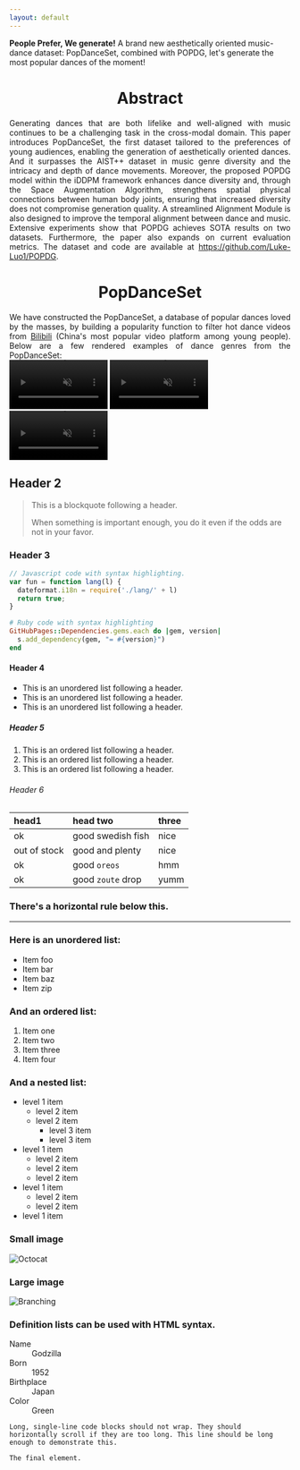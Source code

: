 ```yaml
---
layout: default
---
```


<style>
  .center {
    text-align: center;
  }
  .justify {
    text-align: justify;
  }
</style>

**People Prefer, We generate!** A brand new aesthetically oriented music-dance dataset: PopDanceSet, combined with POPDG, let's generate the most popular dances of the moment!

<div class="center">
  <h1>Abstract</h1>
</div>

<div class="justify">
  Generating dances that are both lifelike and well-aligned with music continues to be a challenging task in the cross-modal domain. This paper introduces PopDanceSet, the first dataset tailored to the preferences of young audiences, enabling the generation of aesthetically oriented dances. And it surpasses the AIST++ dataset in music genre diversity and the intricacy and depth of dance movements. Moreover, the proposed POPDG model within the iDDPM framework enhances dance diversity and, through the Space Augmentation Algorithm, strengthens spatial physical connections between human body joints, ensuring that increased diversity does not compromise generation quality. A streamlined Alignment Module is also designed to improve the temporal alignment between dance and music. Extensive experiments show that POPDG achieves SOTA results on two datasets. Furthermore, the paper also expands on current evaluation metrics. The dataset and code are available at <a href="https://github.com/Luke-Luo1/POPDG">https://github.com/Luke-Luo1/POPDG</a>.
</div>


<div class="center">
  <h1>PopDanceSet</h1>
</div>

<div class="justify">
  We have constructed the PopDanceSet, a database of popular dances loved by the masses, by building a popularity function to filter hot dance videos from <a href="https://www.bilibili.com/v/dance/">Bilibili</a> (China's most popular video platform among young people). Below are a few rendered examples of dance genres from the PopDanceSet:
</div>

<video autoplay controls muted loop width="35%">
  <source src="https://github.com/Luke-Luo1/website/releases/download/dataset/1.mp4" type="video/mp4">
</video>
<video autoplay controls muted loop width="35%">
  <source src="https://github.com/Luke-Luo1/website/releases/download/dataset/3.mp4" type="video/mp4">
</video>
<video autoplay controls muted loop width="35%">
  <source src="https://github.com/Luke-Luo1/website/releases/download/dataset/4.mp4" type="video/mp4">
</video>

## Header 2

> This is a blockquote following a header.
>
> When something is important enough, you do it even if the odds are not in your favor.

### Header 3

```js
// Javascript code with syntax highlighting.
var fun = function lang(l) {
  dateformat.i18n = require('./lang/' + l)
  return true;
}
```

```ruby
# Ruby code with syntax highlighting
GitHubPages::Dependencies.gems.each do |gem, version|
  s.add_dependency(gem, "= #{version}")
end
```

#### Header 4

*   This is an unordered list following a header.
*   This is an unordered list following a header.
*   This is an unordered list following a header.

##### Header 5

1.  This is an ordered list following a header.
2.  This is an ordered list following a header.
3.  This is an ordered list following a header.

###### Header 6

| head1        | head two          | three |
|:-------------|:------------------|:------|
| ok           | good swedish fish | nice  |
| out of stock | good and plenty   | nice  |
| ok           | good `oreos`      | hmm   |
| ok           | good `zoute` drop | yumm  |

### There's a horizontal rule below this.

* * *

### Here is an unordered list:

*   Item foo
*   Item bar
*   Item baz
*   Item zip

### And an ordered list:

1.  Item one
1.  Item two
1.  Item three
1.  Item four

### And a nested list:

- level 1 item
  - level 2 item
  - level 2 item
    - level 3 item
    - level 3 item
- level 1 item
  - level 2 item
  - level 2 item
  - level 2 item
- level 1 item
  - level 2 item
  - level 2 item
- level 1 item

### Small image

![Octocat](https://github.githubassets.com/images/icons/emoji/octocat.png)

### Large image

![Branching](https://guides.github.com/activities/hello-world/branching.png)


### Definition lists can be used with HTML syntax.

<dl>
<dt>Name</dt>
<dd>Godzilla</dd>
<dt>Born</dt>
<dd>1952</dd>
<dt>Birthplace</dt>
<dd>Japan</dd>
<dt>Color</dt>
<dd>Green</dd>
</dl>

```
Long, single-line code blocks should not wrap. They should horizontally scroll if they are too long. This line should be long enough to demonstrate this.
```

```
The final element.
```
